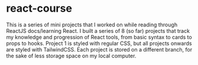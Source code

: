 # react-course

This is a series of mini projects that I worked on while reading through ReactJS docs/learning React. I built a series of 8 (so far) projects that track my knowledge and progression of React tools, from basic syntax to cards to props to hooks. 
Project 1 is styled with regular CSS, but all projects onwards are styled with TailwindCSS. Each project is stored on a different branch, for the sake of less storage space on my local computer.
